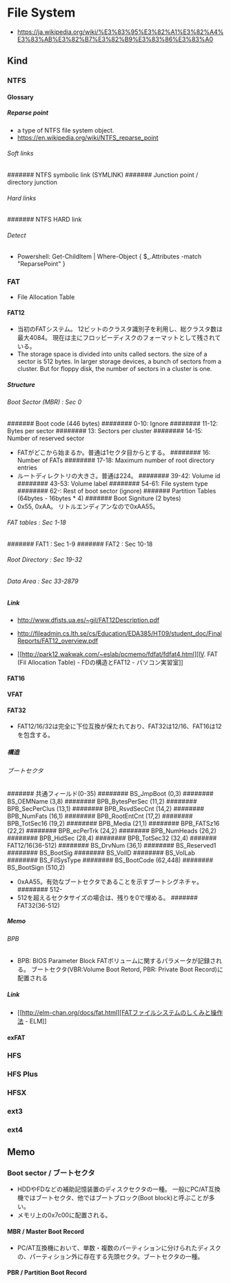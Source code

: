 # File System
- https://ja.wikipedia.org/wiki/%E3%83%95%E3%82%A1%E3%82%A4%E3%83%AB%E3%82%B7%E3%82%B9%E3%83%86%E3%83%A0
## Kind
### NTFS
#### Glossary
##### Reparse point
- a type of NTFS file system object.
- https://en.wikipedia.org/wiki/NTFS_reparse_point
###### Soft links
####### NTFS symbolic link (SYMLINK)
####### Junction point / directory junction
###### Hard links
####### NTFS HARD link
###### Detect
- Powershell:
  Get-ChildItem | Where-Object { $_.Attributes -match "ReparsePoint" }
### FAT
- File Allocation Table
#### FAT12
- 当初のFATシステム。
  12ビットのクラスタ識別子を利用し、総クラスタ数は最大4084。
  現在は主にフロッピーディスクのフォーマットとして残されている。
- The storage space is divided into units called sectors.
  the size of a sector is 512 bytes.
  In larger storage devices, a bunch of sectors from a cluster.
  But for floppy disk, the number of sectors in a cluster is one.
  
##### Structure
###### Boot Sector (MBR) : Sec 0
####### Boot code (446 bytes)
######## 0-10: Ignore
######## 11-12: Bytes per sector
######## 13: Sectors per cluster
######## 14-15: Number of reserved sector
- FATがどこから始まるか。普通は1セクタ目からとする。
######## 16: Number of FATs
######## 17-18: Maximum number of root directory entries
- ルートディレクトリの大きさ。普通は224。
######## 39-42: Volume id
######## 43-53: Volume label
######## 54-61: File system type
######## 62-: Rest of boot sector (ignore)
####### Partition Tables (64bytes - 16bytes * 4)
####### Boot Signiture (2 bytes)
- 0x55, 0xAA。
  リトルエンディアンなので0xAA55。
###### FAT tables : Sec 1-18
####### FAT1 : Sec 1-9
####### FAT2 : Sec 10-18
###### Root Directory : Sec 19-32
###### Data Area : Sec 33-2879
##### Link
- http://www.dfists.ua.es/~gil/FAT12Description.pdf
- http://fileadmin.cs.lth.se/cs/Education/EDA385/HT09/student_doc/FinalReports/FAT12_overview.pdf

- [[http://park12.wakwak.com/~eslab/pcmemo/fdfat/fdfat4.html][IV. FAT (Fil Allocation Table) - FDの構造とFAT12 - パソコン実習室]]

#### FAT16
#### VFAT
#### FAT32
- FAT12/16/32は完全に下位互換が保たれており、FAT32は12/16、FAT16は12を包含する。
##### 構造
###### ブートセクタ
####### 共通フィールド(0-35)
######## BS_JmpBoot (0,3)
######## BS_OEMName (3,8)
######## BPB_BytesPerSec (11,2)
######## BPB_SecPerClus (13,1)
######## BPB_RsvdSecCnt (14,2)
######## BPB_NumFats (16,1)
######## BPB_RootEntCnt (17,2)
######## BPB_TotSec16 (19,2)
######## BPB_Media (21,1)
######## BPB_FATSz16 (22,2)
######## BPB_ecPerTrk (24,2)
######## BPB_NumHeads (26,2)
######## BPB_HidSec (28,4)
######## BPB_TotSec32 (32,4)
####### FAT12/16(36-512)
######## BS_DrvNum (36,1)
######## BS_Reserved1
######## BS_BootSig
######## BS_VolID
######## BS_VolLab
######## BS_FilSysType
######## BS_BootCode (62,448)
######## BS_BootSign (510,2)
- 0xAA55。有効なブートセクタであることを示すブートシグネチャ。
######## 512-
- 512を超えるセクタサイズの場合は、残りを0で埋める。
####### FAT32(36-512)
##### Memo
###### BPB
- BPB: BIOS Parameter Block
  FATボリュームに関するパラメータが記録される。
  ブートセクタ(VBR:Volume Boot Retord, PBR: Private Boot Record)に配置される
##### Link
- [[http://elm-chan.org/docs/fat.html][FATファイルシステムのしくみと操作法 - ELM]]
#### exFAT
### HFS
### HFS Plus
### HFSX
### ext3
### ext4
## Memo
### Boot sector / ブートセクタ
- HDDやFDなどの補助記憶装置のディスクセクタの一種。
  一般にPC/AT互換機ではブートセクタ、他ではブートブロック(Boot block)と呼ぶことが多い。
- メモリ上の0x7c00に配置される。
#### MBR / Master Boot Record
- PC/AT互換機において、単数・複数のパーティションに分けられたディスクの、パーティション外に存在する先頭セクタ。ブートセクタの一種。
#### PBR / Partition Boot Record
